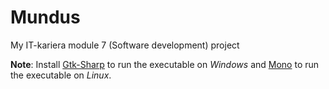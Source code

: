 # Mundus
My IT-kariera module 7 (Software development) project

**Note**: Install [Gtk-Sharp](https://www.mono-project.com/docs/gui/gtksharp/installer-for-net-framework/) to run the executable on _Windows_ and [Mono](https://www.mono-project.com/download/stable/#download-lin) to run the executable on _Linux_.
